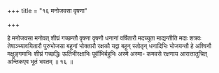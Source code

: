 +++
title = "१६ मनोजवसा वृषणा"

+++

हे मनोजवसा मनोवत् शीघ्रं गच्छन्तौ वृषणा वृषणौ धनानां वर्षितारौ मदच्युता माद्यन्तीति मदाः शत्रवः तेषाञ्च्यावयितारौ पुरुभोजसा बहूनां भोक्तारौ रक्षकौ यद्वा बहून् स्तोतृन् धनादिभिः भोजयन्तौ हे अश्विनौ मक्षुङ्गमाभिः शीघ्रं गच्छद्धिः ऊतिभीरक्षाभिः पूर्वीभिर्बहुभिः अस्मे अस्मा- कमवसे रक्षणाय आरात्तातुचित् अन्तिकएव भूतं भवतम् ॥ १६ ॥